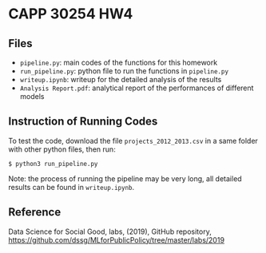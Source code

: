 # CAPP 30254 HW4
## Files
- `pipeline.py`: main codes of the functions for this homework
- `run_pipeline.py`: python file to run the functions in `pipeline.py`
- `writeup.ipynb`: writeup for the detailed analysis of the results
- `Analysis Report.pdf`: analytical report of the performances of different models

## Instruction of Running Codes
To test the code, download the file `projects_2012_2013.csv` in a same folder with other python files, then run:
```
$ python3 run_pipeline.py
```
Note: the process of running the pipeline may be very long, all detailed results can be found in `writeup.ipynb`.

## Reference
Data Science for Social Good, labs, (2019), GitHub repository, https://github.com/dssg/MLforPublicPolicy/tree/master/labs/2019
